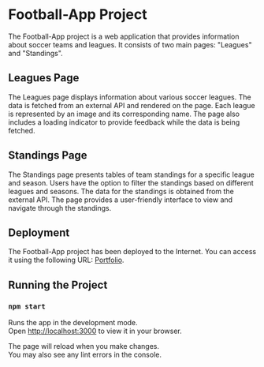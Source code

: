 # Football-App Project

The Football-App project is a web application that provides information about soccer teams and leagues. It consists of two main pages: "Leagues" and "Standings".

## Leagues Page

The Leagues page displays information about various soccer leagues. The data is fetched from an external API and rendered on the page. Each league is represented by an image and its corresponding name. The page also includes a loading indicator to provide feedback while the data is being fetched.

## Standings Page

The Standings page presents tables of team standings for a specific league and season. Users have the option to filter the standings based on different leagues and seasons. The data for the standings is obtained from the external API. The page provides a user-friendly interface to view and navigate through the standings.

## Deployment

The Football-App project has been deployed to the Internet. You can access it using the following URL: [Portfolio]([https://portfolio-iz63-danielrazal.vercel.app/](https://football-app-a0be1.web.app/)).

## Running the Project

### `npm start`

Runs the app in the development mode.\
Open [http://localhost:3000](http://localhost:3000) to view it in your browser.

The page will reload when you make changes.\
You may also see any lint errors in the console.

